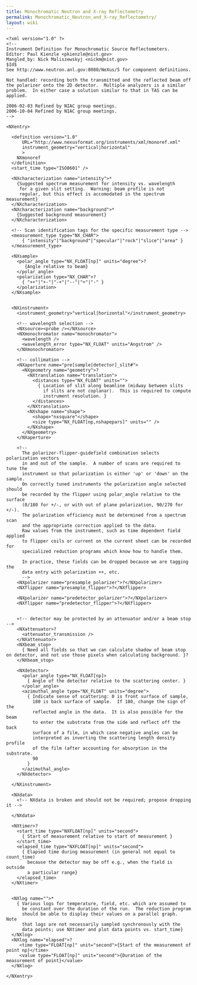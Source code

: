 ```yaml
---
title: Monochromatic Neutron and X-ray Reflectometry
permalink: Monochromatic_Neutron_and_X-ray_Reflectometry/
layout: wiki
---
```


    <?xml version="1.0" ?>
    <!--
    Instrument Definition for Monochromatic Source Reflectometers.
    Editor: Paul Kienzle <pkienzle@nist.gov>
    Mangled_by: Nick Maliszewskyj <nickm@nist.gov>
    $Id$
    See http://www.neutron.anl.gov:8080/NeXus/5 for component definitions.
      
    Not handled: recording both the transmitted and the reflected beam off
    the polarizer onto the 2D detector.  Multiple analyzers is a similar
    problem.  In either case a solution similar to that in TAS can be applied.
      
    2006-02-03 Refined by NIAC group meetings.
    2006-10-04 Refined by NIAC group meetings.
    -->

    <NXentry>

      <definition version="1.0" 
          URL="http://www.nexusformat.org/instruments/xml/monoref.xml"
          instrument_geometry="vertical|horizontal"
          >
        NXmonoref
      </definition>
      <start_time type="ISO8601" />

      <NXcharacterization name="intensity">*
        {Suggested spectrum measurement for intensity vs. wavelength
         for a given slit setting.  Warning: beam profile is not 
         regular, but this effect is accomodated in the spectrum measurement}
      </NXcharacterization>
      <NXcharacterization name="background">*
        {Suggested background measurement}
      </NXcharacterization>

      <!-- Scan identification tags for the specific measurement type -->
      <measurement_type type="NX_CHAR">
          { "intensity"|"background"|"specular"|"rock"|"slice"|"area" }
      </measurement_type>

      <NXsample>
        <polar_angle type="NX_FLOAT[np]" units="degree">?
           {Angle relative to beam}
        </polar_angle>
        <polarization type="NX_CHAR">?
          { "++"|"+-"|"-+"|"--"|"+"|"-" }
        </polarization>
      </NXsample>


      <NXinstrument>
        <instrument_geometry>"vertical|horizontal"</instrument_geometry>

        <!-- wavelength selection -->
        <NXsource><probe /></NXsource>
        <NXmonochromator name="monochromator">
          <wavelength />
          <wavelength_error type="NX_FLOAT" units="Angstrom" />
        </NXmonochromator>

        <!-- collimation -->
        <NXaperture name="pre[sample|detector]_slit#">
          <NXgeometry name="geometry">?
            <NXtranslation name="translation">
              <distances type="NX_FLOAT" units="">
                { Location of slit along beamline (midway between slits 
                  if slits are not coplanar).  This is required to compute 
                  instrument resolution. }
              </distances>          
            </NXtranslation>
            <NXshape name="shape">
              <shape>"nxsquare"</shape>
              <size type="NX_FLOAT[np,nshapepars]" units="" />
            </NXshape>
          </NXgeometry>
        </NXaperture>

        <!-- 
          The polarizer-flipper-guidefield combination selects polarization vectors 
          in and out of the sample.  A number of scans are required to tune the 
          instrument so that polarization is either 'up' or 'down' on the sample.  
          On correctly tuned instruments the polarization angle selected should 
          be recorded by the flipper using polar_angle relative to the surface 
          (0/180 for +/-, or with out of plane polarization, 90/270 for +/-).  
          The polarization efficiency must be determined from a spectrum scan
          and the appropriate correction applied to the data.
          Raw values from the instrument, such as time dependent field applied
          to flipper coils or current on the current sheet can be recorded for
          specialized reduction programs which know how to handle them.

          In practice, these fields can be dropped because we are tagging the
          data entry with polarization ++, etc.
          -->
        <NXpolarizer name="presample_polarizer">?</NXpolarizer>
        <NXflipper name="presample_flipper">?</NXflipper>

        <NXpolarizer name="predetector_polarizer">?</NXpolarizer>
        <NXflipper name="predetector_flipper">?</NXflipper>


        <!-- detector may be protected by an attenuator and/or a beam stop -->
        <NXattenuator>?
          <attenuator_transmission />
        </NXattenuator>
        <NXbeam_stop>
          { Need all fields so that we can calculate shadow of beam stop on detector, and not use those pixels when calculating background. }?
        </NXbeam_stop>

        <NXdetector>
          <polar_angle type="NX_FLOAT[np]>
            { Angle of the detector relative to the scattering center. }
          </polar_angle>
          <azimuthal_angle type="NX_FLOAT" units="degree">
            { Indicate sense of scattering: 0 is front surface of sample, 
              180 is back surface of sample.  If 180, change the sign of the
              reflected angle in the data.  It is also possible for the beam
              to enter the substrate from the side and reflect off the back 
              surface of a film, in which case negative angles can be 
              interpreted as inverting the scattering length density profile
              of the film (after accounting for absorption in the substrate.
              90
            }
          </azimuthal_angle>
        </NXdetector>

      </NXinstrument>

      <NXdata>
        <!-- NXdata is broken and should not be required; propose dropping it -->

      </NXdata>

      <NXtimer>?
        <start_time type="NXFLOAT[np]" units="second">
          { Start of measurement relative to start of measurement }
        </start_time>
        <elapsed_time type="NXFLOAT[np]" units="second">
          { Elapsed time during measurement (in general not equal to count_time)
            because the detector may be off e.g., when the field is outside
            a particular range}
        </elapsed_time>
      </NXtimer>


      <NXlog name="">*
        { Various logs for temperature, field, etc. which are assumed to
          be constant over the duration of the run.  The reduction program
          should be able to display their values on a parallel graph.  Note
          that logs are not necessarily sampled synchronously with the
          data points; use NXtimer and plot data points vs. start_time}
      </NXlog>
      <NXlog name="elapsed">?
         <time type="FLOAT[np]" unit="second">{Start of the measurement of point np}</time>
         <value type="FLOAT[np]" unit="second">{Duration of the measurement of point}</value>
      </NXlog>

    </NXentry>
